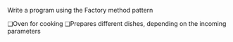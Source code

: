 Write a program using the Factory method pattern

❑Oven for cooking
❑Prepares different dishes, depending on the incoming parameters
